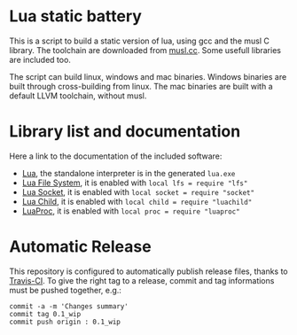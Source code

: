 
Lua static battery
==================

This is a script to build a static version of lua, using gcc and the musl C
library.  The toolchain are downloaded from [musl.cc](http://musl.cc). Some
usefull libraries are included too.

The script can build linux, windows and mac binaries. Windows binaries are
built through cross-building from linux. The mac binaries are built with a
default LLVM toolchain, without musl.

Library list and documentation
==============================

Here a link to the documentation of the included software:

- [Lua](https://www.lua.org/manual/5.3), the standalone interpreter is in the generated `lua.exe`
- [Lua File System](https://keplerproject.github.io/luafilesystem/manual.html#reference), it is enabled with `local lfs = require "lfs"`
- [Lua Socket](http://w3.impa.br/~diego/software/luasocket/reference.html), it is enabled with `local socket = require "socket"`
- [Lua Child](https://github.com/pocomane/luachild), it is enabled with `local child = require "luachild"`
- [LuaProc](https://github.com/askyrme/luaproc/blob/master/src/luaproc.c), it is enabled with `local proc = require "luaproc"`

Automatic Release
=================

This repository is configured to automatically publish release files, thanks to
[Travis-CI](https://travis-ci.org).  To give the right tag to a release, commit
and tag informations must be pushed together, e.g.:

```
commit -a -m 'Changes summary'
commit tag 0.1_wip
commit push origin : 0.1_wip
```

